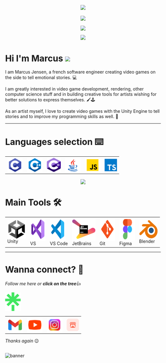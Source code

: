 <p align="center">
  <img src="https://capsule-render.vercel.app/api?type=waving&height=100&text=Howdy!&fontAlign=80&fontAlignY=40&color=0:1EFFD6,100:195466&fontColor=1EFFD6"/>
</p>

<!--# GitHub stats 📈 -->

<p align="center">
  <img align="center" src="https://komarev.com/ghpvc/?username=marcusaasjensen&color=brightgreen&style=flat">
</p>

<p align="center">
  <img align="center" src="https://github-readme-streak-stats.herokuapp.com?user=marcusaasjensen&theme=gotham&hide_border=true">
</p>
  
<p align="center">
  <img src="https://github-readme-stats-eight-theta.vercel.app/api?username=marcusaasjensen&layout=compact&langs_count=8&theme=gotham&count_private=true&include_all_commits=true"/>
</p>

<h1>Hi I'm Marcus <img src="https://media.giphy.com/media/hvRJCLFzcasrR4ia7z/giphy.gif" width="25px"></h1>   

I am Marcus Jensen, a french software engineer creating video games on the side to tell emotional stories. 💻

I am greatly interested in video game development, rendering, other computer science stuff and in building creative tools for artists wishing for better solutions to express themselves. 🖌️🕹️ 

As an artist myself, I love to create video games with the Unity Engine to tell stories and to improve my programming skills as well. 🌱

---

# Languages selection ⌨️

<table align="center">
  <td><img alt="C" align= "center" width="50px" height="50px" src="./Images/Languages/c_language.svg"></td>
  <td><img alt="C++" align= "center" width="50px" height="50px" src="./Images/Languages/cpp_language.svg"></td>
  <td><img alt="C#" align= "center" width="45px" height="45px" src="./Images/Languages/cs_language.svg"></td>
  <td><img alt="Java" align= "center" width="50px" height="50px" src="./Images/Languages/java_language.svg"></td>
  <td><img alt="Javascript" align= "center" width="50px" height="50px" src="./Images/Languages/javascript_language.svg"></td>
  <td><img alt="Typescript" align= "center" width="40px" height="40px" src="./Images/Languages/typescript_language.svg"></td>
</table>

<p align="center">
<img align="center" src="https://github-readme-stats-sigma-five.vercel.app/api/top-langs/?username=marcusaasjensen&layout=compact&langs_count=7&theme=gotham&count_private=true">
</p>

# Main Tools 🛠️
<table align="center">
  <td><img alt="Unity" align= "center" width="60px" height="60px" src="./Images/Tools/unity_black.png"><br>Unity</td>
  <td><img alt="Visual Studio" align= "center" width="50px" height="75px" src="./Images/Tools/visual_studio.svg"><br>VS</td>
  <td><img alt="Visual Studio Code" align= "center" width="50px" height="75px" src="./Images/Tools/visual_studio_code.svg"><br>VS Code</td>
  <td><img alt="JetBrains" align= "center" width="75px" height="75px" src="./Images/Tools/jetbrains.svg"><br>JetBrains</td>
  <td><img alt="Git" align= "center" width="50px" height="75px" src="Images/Tools/git.svg"><br>Git</td>
<!--   <td><img alt="GitHub" align= "center" width="50px" height="75px" src="Images/Tools/github.svg"><br>Github</td> -->
  <td><img alt="Figma" align= "center" width="50px" height="75px"src="Images/Tools/figma.svg"><br>Figma</td>
  <td><img alt="Blender" align= "center" width="60px" height="60px"src="Images/Tools/blender.png"><br>Blender</td>
  
</table>

---

# Wanna connect? 👻
*Follow me here or **click on the tree***👍

<a href="https://linktr.ee/marcusjensen"><img alt="LinkTree" width="50px" height="60px" src="./Images/Links/linktree.png"></a>

<table>
  <td><a href="mailto: marcusdevgames@gmail.com"><img align="center" alt="GMail" width="50px" height="50px" src="./Images/Links/gmail.svg"></a></td>
  <td><a href="https://www.youtube.com/@marcusjensen"><img align="center" alt="Youtube" width="50px" height="50px" src="./Images/Links/youtube.svg"></a></td>
  <td><a href="https://www.instagram.com/marcus_aasjensen"><img align="center" alt="Instagram" width="50px" height="50px" src="./Images/Links/instagram_stylized.png"></a></td>
  <td><a href="https://marcusjensen.itch.io"><img align="center" alt="Itchio" width="40px" height="40px" src="./Images/Links/itchio.png"></a></td>
</table>

*Thanks again* 😉

<br>


<img width="1920" alt="banner" src="https://github.com/marcusaasjensen/marcusaasjensen/assets/88457743/36e1b8f8-b3ba-461a-a932-8a11de190161">



